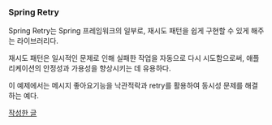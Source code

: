 ### Spring Retry
Spring Retry는 Spring 프레임워크의 일부로, 재시도 패턴을 쉽게 구현할 수 있게 해주는 라이브러리다. 

재시도 패턴은 일시적인 문제로 인해 실패한 작업을 자동으로 다시 시도함으로써, 애플리케이션의 안정성과 가용성을 향상시키는 데 유용하다.

이 예제에서는 메시지 좋아요기능을 낙관적락과 retry를 활용하여 동시성 문제를 해결하는 예다.

[작성한 글](https://seungpnag.tistory.com/72)
